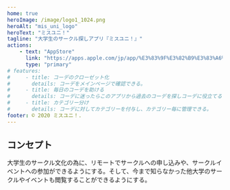 ```yaml
---
home: true
heroImage: /image/logo1_1024.png
heroAlt: "mis_uni_logo"
heroText: "ミスユニ！"
tagline: "大学生のサークル探しアプリ『ミスユニ！』"
actions:
    - text: "AppStore"
      link: "https://apps.apple.com/jp/app/%E3%83%9F%E3%82%B9%E3%83%A6%E3%83%8B/id1524611018"
      type: "primary"
# features:
#     - title: コーデのクローゼット化
#       details: コーデをメインページで確認できる。
#     - title: 毎日のコーデを助ける
#       details: コーデに迷ったらこのアプリから過去のコーデを探しコーデに役立てることができる。
#     - title: カテゴリー分け
#       details: コーデに対してカテゴリーを付与し、カテゴリー毎に管理できる。
footer: © 2020 ミスユニ！.
---
```


## コンセプト

大学生のサークル文化の為に、リモートでサークルへの申し込みや、サークルイベントへの参加ができるようにする。そして、今まで知らなかった他大学のサークルやイベントも閲覧することができるようにする。
